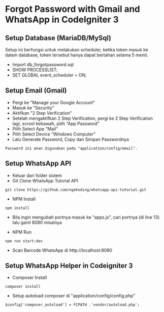 # Forgot Password with Gmail and WhatsApp in CodeIgniter 3

## Setup Database (MariaDB/MySql)

Setup ini berfungsi untuk melakukan scheduler, ketika token masuk ke dalam database, token tersebut hanya dapat bertahan selama 5 menit.

- Import db_forgotpassword.sql
- SHOW PROCESSLIST;
- SET GLOBAL event_scheduler = ON;

## Setup Email (Gmail)

- Pergi ke "Manage your Google Account"
- Masuk ke "Security"
- Aktifkan "2 Step Verification"
- Setelah mengaktifkan 2 Step Verification, pergi ke 2 Step Verification lagi, scrool kebawah, pilih "App Password"
- Pilih Select App "Mail"
- Pilih Select Device "Windows Computer"
- Lalu Generate Password, Copy dan Simpan Passwordnya

```
Password ini akan digunakan pada "application/config/email".
```

## Setup WhatsApp API

- Keluar dari folder sistem
- Git Clone WhatsApp Tutorial API

```
git clone https://github.com/ngekoding/whatsapp-api-tutorial.git
```

- NPM Install

```
npm install
```

- Bila ingin mengubah portnya masuk ke "apps.js", cari portnya (di line 13) lalu ganti 8080 misalnya

- NPM Run

```
npm run start:dev
```

- Scan Barcode WhatsApp di http://localhost:8080

## Setup WhatsApp Helper in Codeigniter 3

- Composer Install

```
composer install
```

- Setup autoload composer di "application/config/config.php"

```
$config['composer_autoload'] = FCPATH .'vendor/autoload.php';
```
